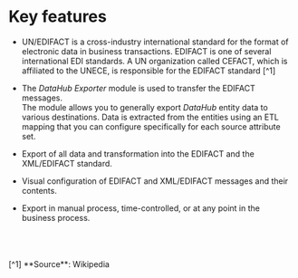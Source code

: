 # Key features

- UN/EDIFACT is a cross-industry international standard for the format of electronic data in business transactions. EDIFACT is one of several international EDI standards. A UN organization called CEFACT, which is affiliated to the UNECE, is responsible for the EDIFACT standard
[^1]

- The *DataHub Exporter* module is used to transfer the EDIFACT messages.    
    The module allows you to generally export *DataHub* entity data to various destinations. Data is extracted from the entities using an ETL mapping that you can configure specifically for each source attribute set.   
- Export of all data and transformation into the EDIFACT and the XML/EDIFACT standard. 
- Visual configuration of EDIFACT and XML/EDIFACT messages and their contents.   
- Export in manual process, time-controlled, or at any point in the business process.




<br>
<br>
<br>
[^1] **Source**: Wikipedia